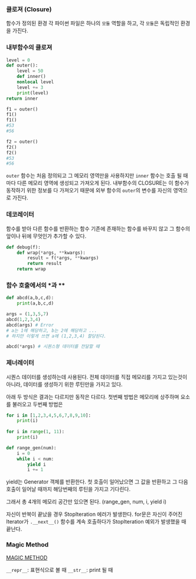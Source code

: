 ﻿### 클로져 (Closure)
함수가 정의된 환경
각 파이썬 파일은 하나의 ```모듈``` 역할을 하고, 각 ```모듈```은 독립적인 환경을 가진다.

### 내부함수의 클로져

```python
level = 0
def outer():
	level = 50
	def inner()
	nonlocal level
	level += 3
	print(level)
return inner

f1 = outer()
f1()
f1()
#53
#56

f2 = outer()
f2()
f2()
#53
#56
```

```outer``` 함수는 처음 정의되고 그 메모리 영역만을 사용하지만
```inner``` 함수는 호출 될 때마다 다른 메모리 영역에 생성되고 가져오게 된다. 내부함수의 CLOSURE는 이 함수가 동작하기 위한 정보를 다 가져오기 때문에 외부 함수의 ```outer```의 변수를 자신의 영역으로 가진다.

### 데코레이터

함수를 받아 다른 함수를 반환하는 함수
기존에 존재하는 함수를 바꾸지 않고 그 함수의 앞이나 뒤에 무엇인가 추가할 수 있다.
```python
def debug(f):
	def wrap(*args, **kwargs):
		result = f(*args, **kwargs)
		return result
	return wrap
```

### 함수 호출에서의 \*과  \*\*
```python
def abcd(a,b,c,d):
	print(a,b,c,d)
```


```python
args = (1,3,5,7)
abcd(1,2,3,4)
abcd(args) # Error
# a는 1에 해당하고, b는 2에 해당하고 ...
# 하지만 이렇게 쓰면 a에 (1,2,3,4) 할당된다.

abcd(*args) # 시퀀스형 데이터를 전달할 때


```

### 제너레이터
시퀀스 데이터를 생성하는데 사용된다.
전체 데이터를 직접 메모리를 가지고 있는것이 아니라, 데이터를 생성하기 위한 루틴만을 가지고 있다.

아래 두 방식은 결과는 다르지만 동작은 다르다.
첫번째 방법은 메모리에 상주하며 요소를 불러오고
두번째 방법은 

```python
for i in [1,2,3,4,5,6,7,8,9,10]:
    print(i)
    
for i in range(1, 11):
    print(i)
```

```python
def range_gen(num):
    i = 0
    while i < num:
        yield i
        i += 1
```

yield는 Generator 객체를 반환한다.
첫 호출이 일어났으면 그 값을 반환하고 그 다음 호출이 일어날 때까지 해당번째의 루틴을 가지고 기다린다.

그래서 총 4개의 메모리 공간만 있으면 된다.
(range_gen, num, i, yield i)

자신이 반복이 끝났을 경우 StopIteration 에러가 발생한다.
for문은 자신이 주어진 Iterator가 ```.__next__()``` 함수를 계속 호출하다가 StopIteration 예외가 발생했을 때 끝난다.

### Magic Method
[MAGIC METHOD](https://corikachu.github.io/articles/python/python-magic-method)

```__repr__```: 표현식으로 볼 때
```__str__```: print 될 때
